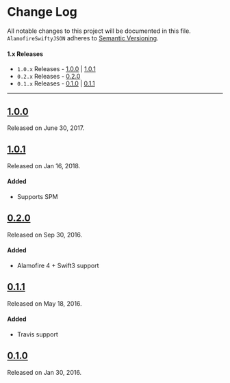 # Change Log
All notable changes to this project will be documented in this file.
`AlamofireSwiftyJSON` adheres to [Semantic Versioning](http://semver.org/).

#### 1.x Releases
- `1.0.x` Releases - [1.0.0](#100) | [1.0.1](#101)
- `0.2.x` Releases - [0.2.0](#020)
- `0.1.x` Releases - [0.1.0](#010) | [0.1.1](#011)

---

## [1.0.0](https://github.com/Xinguang/AlamofireSwiftyJSON/releases/tag/1.0.0)
Released on June 30, 2017.
## [1.0.1](https://github.com/Xinguang/AlamofireSwiftyJSON/releases/tag/1.0.1)
Released on Jan 16, 2018.

#### Added
- Supports SPM


## [0.2.0](https://github.com/Xinguang/AlamofireSwiftyJSON/releases/tag/0.2.0)
Released on Sep 30, 2016.

#### Added
- Alamofire 4 + Swift3 support

## [0.1.1](https://github.com/Xinguang/AlamofireSwiftyJSON/releases/tag/0.1.1)
Released on May 18, 2016.

#### Added
- Travis support


## [0.1.0](https://github.com/Xinguang/AlamofireSwiftyJSON/releases/tag/0.1.0)
Released on Jan 30, 2016.
